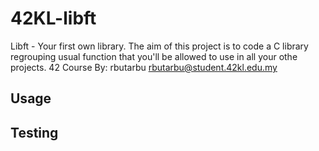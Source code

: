# 42KL-libft
Libft - Your first own library. The aim of this project is to code a C library regrouping usual function that you'll be allowed to use in all your othe projects.
42 Course
By: rbutarbu <rbutarbu@student.42kl.edu.my>

## Usage

## Testing


